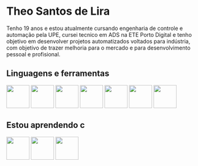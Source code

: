<h1>Theo Santos de Lira</h1>
<P>Tenho 19 anos e estou atualmente cursando engenharia de controle e automação pela UPE, cursei tecnico em ADS na ETE Porto Digital e tenho objetivo em desenvolver projetos automatizados voltados para indústria, com objetivo de trazer melhoria para o mercado e para desenvolvimento pessoal e profisional.</P>

<h2>Linguagens e ferramentas</h2>

<img width="60px" src="https://cdn.jsdelivr.net/gh/devicons/devicon@latest/icons/linux/linux-original.svg" /> <img width="60px" src="https://cdn.jsdelivr.net/gh/devicons/devicon@latest/icons/html5/html5-original.svg" /> <img width="60px" src="https://cdn.jsdelivr.net/gh/devicons/devicon@latest/icons/css3/css3-original.svg" /> <img width="60px" src="https://cdn.jsdelivr.net/gh/devicons/devicon@latest/icons/python/python-original.svg" /> <img width="60px" src="https://cdn.jsdelivr.net/gh/devicons/devicon@latest/icons/nano/nano-original.svg" /> <img width="60px" src="https://cdn.jsdelivr.net/gh/devicons/devicon@latest/icons/bash/bash-plain.svg" /> <img width="60px" src="https://cdn.jsdelivr.net/gh/devicons/devicon@latest/icons/gcc/gcc-original.svg" />
          
<h2>Estou aprendendo c </h2>

<img width="60px" src="https://cdn.jsdelivr.net/gh/devicons/devicon@latest/icons/c/c-original.svg" /> <img width="60px" src="https://cdn.jsdelivr.net/gh/devicons/devicon@latest/icons/cplusplus/cplusplus-original.svg" /> <img width="60px" src="https://cdn.jsdelivr.net/gh/devicons/devicon@latest/icons/latex/latex-original.svg" /> 
